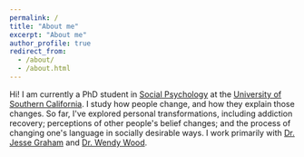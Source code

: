 ```yaml
---
permalink: /
title: "About me"
excerpt: "About me"
author_profile: true
redirect_from: 
  - /about/
  - /about.html
---
```


Hi! I am currently a PhD student in <a href="https://en.wikipedia.org/wiki/Social_psychology">Social Psychology</a> at the <a href="https://www.usc.edu/">University of Southern California</a>. I study how people change, and how they explain those changes. So far, I've explored personal transformations, including addiction recovery; perceptions of other people's belief changes; and the process of changing one's language in socially desirable ways. I work primarily with <a href="http://eccles.utah.edu/team/jesse-graham/">Dr. Jesse Graham</a> and <a href="http://dornsife.usc.edu/wendy-wood/">Dr. Wendy Wood</a>.
